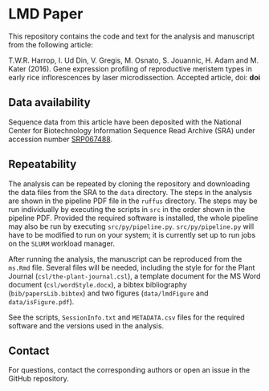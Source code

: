 # LMD Paper

This repository contains the code and text for the analysis and manuscript from the following article:

T.W.R. Harrop, I. Ud Din, V. Gregis, M. Osnato, S. Jouannic, H. Adam and M. Kater (2016). Gene expression profiling of reproductive meristem types in early rice inflorescences by laser microdissection. Accepted article, doi: **doi**

## Data availability

Sequence data from this article have been deposited with the National Center for Biotechnology Information Sequence Read Archive (SRA) under accession number [SRP067488](http://www.ncbi.nlm.nih.gov/sra/SRP067488).

## Repeatability

The analysis can be repeated by cloning the repository and downloading the data files from the SRA to the `data` directory. The steps in the analysis are shown in the pipeline PDF file in the `ruffus` directory. The steps may be run individually by executing the scripts in `src` in the order shown in the pipeline PDF. Provided the required software is installed, the whole pipeline may also be run by executing `src/py/pipeline.py`. `src/py/pipeline.py` will have to be modified to run on your system; it is currently set up to run jobs on the `SLURM` workload manager.

After running the analysis, the manuscript can be reproduced from the `ms.Rmd` file. Several files will be needed, including the style for for the Plant Journal (`csl/the-plant-journal.csl`), a template document for the MS Word document (`csl/wordStyle.docx`), a bibtex bibliography (`bib/papersLib.bibtex`) and two figures (`data/lmdFigure` and `data/isFigure.pdf`).

See the scripts, `SessionInfo.txt` and `METADATA.csv` files for the required software and the versions used in the analysis.

## Contact

For questions, contact the corresponding authors or open an issue in the GitHub repository.